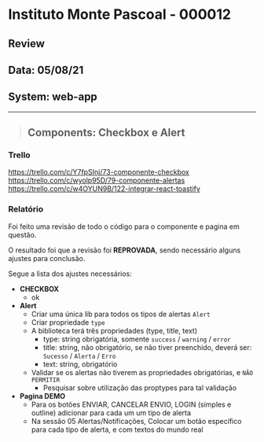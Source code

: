 # Instituto Monte Pascoal - 000012

## **Review**
## Data: 05/08/21
## System: web-app

***

> ## Components: Checkbox e Alert

### Trello
https://trello.com/c/Y7fpSInj/73-componente-checkbox  
https://trello.com/c/wyolp95D/79-componente-alertas  
https://trello.com/c/w4OYUN9B/122-integrar-react-toastify  

### Relatório  
Foi feito uma revisão de todo o código para o componente e pagina em questão.  

<!-- O resultado foi que o componente foi **APROVADO** e o mesmo será movido para "Revisão Aprovada* e entrará em produção no proximo deploy.   -->

O resultado foi que a revisão foi **REPROVADA**, sendo necessário alguns ajustes para conclusão.

Segue a lista dos ajustes necessários:

- **CHECKBOX**
  - ok
- **Alert**
  - Criar uma única lib para todos os tipos de alertas `Alert`  
  - Criar propriedade `type`  
  - A biblioteca terá três propriedades (type, title, text)
    - type: string obrigatória, somente `success` / `warning` / `error`  
    - title: string, não obrigatório, se não tiver preenchido, deverá ser: `Sucesso` / `Alerta` / `Erro`  
    - text: string, obrigatório
  - Validar se os alertas não tiverem as propriedades obrigatórias, e `NÃO PERMITIR`
    - Pesquisar sobre utilização das proptypes para tal validação  
- **Pagina DEMO**
  - Para os botões ENVIAR, CANCELAR ENVIO, LOGIN (simples e outline) adicionar para cada um um tipo de alerta  
  - Na sessão 05 Alertas/Notificações, Colocar um botão específico para cada tipo de alerta, e com textos do mundo real  